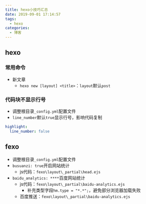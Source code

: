 ```yaml
---
title: hexo小技巧汇总
date: 2019-09-01 17:14:57
tags: 
  - hexo
categories: 
  - 博客
---
```


## hexo

### 常用命令

+ 新文章
  + `hexo new [layout] <title>`：`layout`默认`post`

### 代码块不显示行号

+ 调整根目录`_config.yml`配置文件
+ `line_number`默认`true`显示行号，影响代码复制

```yml
highlight:
  line_number: false
```

## fexo

+ 调整根目录`_config.yml`配置文件
+ `busuanzi: true`开启网站统计
  + js代码：`fexo\layout\_partial\head.ejs`
+ `baidu_analytics: ****`百度网站统计
  + js代码：`fexo\layout\_partial\baidu-analytics.ejs`
    + 补充类型字段`hm.type = "*.*";`，避免部分浏览器加载失败
  + 百度推送：`fexo\layout\_partial\baidu-analytics.ejs`
